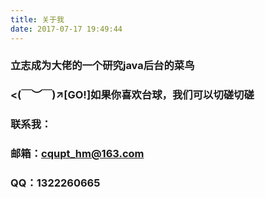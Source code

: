 ```yaml
---
title: 关于我
date: 2017-07-17 19:49:44
---
```


### 立志成为大佬的一个研究java后台的菜鸟
### <(￣︶￣)↗[GO!]如果你喜欢台球，我们可以切磋切磋
### 联系我：
### 邮箱：cqupt_hm@163.com
### QQ：1322260665